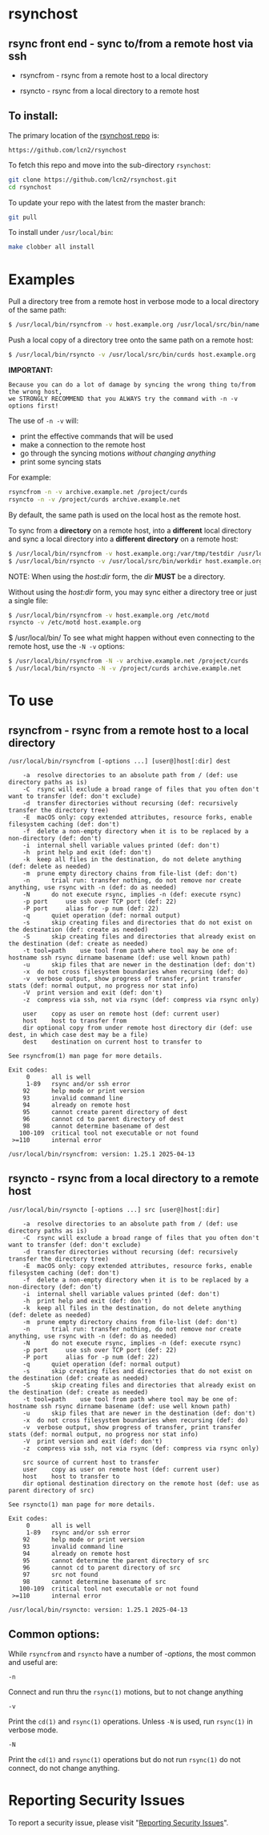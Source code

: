# rsynchost

## rsync front end - sync to/from a remote host via ssh

* rsyncfrom - rsync from a remote host to a local directory

* rsyncto - rsync from a local directory to a remote host


## To install:

The primary location of the [rsynchost repo](https://github.com/lcn2/rsynchost) is:

```url
https://github.com/lcn2/rsynchost
```

To fetch this repo and move into the sub-directory `rsynchost`:

```sh
git clone https://github.com/lcn2/rsynchost.git
cd rsynchost
```

To update your repo with the latest from the master branch:

```sh
git pull
```

To install under `/usr/local/bin`:

```sh
make clobber all install
```


# Examples

Pull a directory tree from a remote host in verbose mode
to a local directory of the same path:

```sh
$ /usr/local/bin/rsyncfrom -v host.example.org /usr/local/src/bin/name
```

Push a local copy of a directory tree onto the same
path on a remote host:

```sh
$ /usr/local/bin/rsyncto -v /usr/local/src/bin/curds host.example.org
```

**IMPORTANT:**

```
Because you can do a lot of damage by syncing the wrong thing to/from the wrong host,
we STRONGLY RECOMMEND that you ALWAYS try the command with -n -v options first!
```

The use of `-n -v` will:

- print the effective commands that will be used
- make a connection to the remote host
- go through the syncing motions *without changing anything*
- print some syncing stats

For example:

```sh
rsyncfrom -n -v archive.example.net /project/curds
rsyncto -n -v /project/curds archive.example.net
```

By default, the same path is used on the local host as the remote host.

To sync from a **directory** on a remote host, into a **different** local directory
and sync a local directory into a **different** **directory** on a remote host:

```sh
$ /usr/local/bin/rsyncfrom -v host.example.org:/var/tmp/testdir /usr/local/src/bin/new
$ /usr/local/bin/rsyncto -v /usr/local/src/bin/workdir host.example.org:/var/tmp/testdir
```

NOTE: When using the _host:dir_ form, the _dir_ **MUST** be a directory.

Without using the _host:dir_ form, you may sync either a directory tree or just a single file:

```sh
$ /usr/local/bin/rsyncfrom -v host.example.org /etc/motd
rsyncto -v /etc/motd host.example.org
```
$ /usr/local/bin/
To see what might happen without even connecting to the remote host,
use the `-N -v` options:

```sh
$ /usr/local/bin/rsyncfrom -N -v archive.example.net /project/curds
$ /usr/local/bin/rsyncto -N -v /project/curds archive.example.net
```


# To use


## rsyncfrom - rsync from a remote host to a local directory

```
/usr/local/bin/rsyncfrom [-options ...] [user@]host[:dir] dest

	-a	resolve directories to an absolute path from / (def: use directory paths as is)
	-C	rsync will exclude a broad range of files that you often don't want to transfer (def: don't exclude)
	-d	transfer directories without recursing (def: recursively transfer the directory tree)
	-E	macOS only: copy extended attributes, resource forks, enable filesystem caching (def: don't)
	-f	delete a non-empty directory when it is to be replaced by a non-directory (def: don't)
	-i	internal shell variable values printed (def: don't)
	-h	print help and exit (def: don't)
	-k	keep all files in the destination, do not delete anything (def: delete as needed)
	-m	prune empty directory chains from file-list (def: don't)
	-n		trial run: transfer nothing, do not remove nor create anything, use rsync with -n (def: do as needed)
	-N		do not execute rsync, implies -n (def: execute rsync)
	-p port		use ssh over TCP port (def: 22)
	-P port		alias for -p num (def: 22)
	-q		quiet operation (def: normal output)
	-s		skip creating files and directories that do not exist on the destination (def: create as needed)
	-S		skip creating files and directories that already exist on the destination (def: create as needed)
	-t tool=path	use tool from path where tool may be one of: hostname ssh rsync dirname basename (def: use well known path)
	-u		skip files that are newer in the destination (def: don't)
	-x	do not cross filesystem boundaries when recursing (def: do)
	-v	verbose output, show progress of transfer, print transfer stats (def: normal output, no progress nor stat info)
	-V	print version and exit (def: don't)
	-z	compress via ssh, not via rsync (def: compress via rsync only)

	user	copy as user on remote host (def: current user)
	host	host to transfer from
	dir	optional copy from under remote host directory dir (def: use dest, in which case dest may be a file)
	dest	destination on current host to transfer to

See rsyncfrom(1) man page for more details.

Exit codes:
     0      all is well
     1-89   rsync and/or ssh error
    92	    help mode or print version
    93	    invalid command line
    94	    already on remote host
    95	    cannot create parent directory of dest
    96	    cannot cd to parent directory of dest
    98	    cannot determine basename of dest
   100-109  critical tool not executable or not found
 >=110      internal error

/usr/local/bin/rsyncfrom: version: 1.25.1 2025-04-13
```


## rsyncto - rsync from a local directory to a remote host

```
/usr/local/bin/rsyncto [-options ...] src [user@]host[:dir]

	-a	resolve directories to an absolute path from / (def: use directory paths as is)
	-C	rsync will exclude a broad range of files that you often don't want to transfer (def: don't exclude)
	-d	transfer directories without recursing (def: recursively transfer the directory tree)
	-E	macOS only: copy extended attributes, resource forks, enable filesystem caching (def: don't)
	-f	delete a non-empty directory when it is to be replaced by a non-directory (def: don't)
	-i	internal shell variable values printed (def: don't)
	-h	print help and exit (def: don't)
	-k	keep all files in the destination, do not delete anything (def: delete as needed)
	-m	prune empty directory chains from file-list (def: don't)
	-n		trial run: transfer nothing, do not remove nor create anything, use rsync with -n (def: do as needed)
	-N		do not execute rsync, implies -n (def: execute rsync)
	-p port		use ssh over TCP port (def: 22)
	-P port		alias for -p num (def: 22)
	-q		quiet operation (def: normal output)
	-s		skip creating files and directories that do not exist on the destination (def: create as needed)
	-S		skip creating files and directories that already exist on the destination (def: create as needed)
	-t tool=path	use tool from path where tool may be one of: hostname ssh rsync dirname basename (def: use well known path)
	-u		skip files that are newer in the destination (def: don't)
	-x	do not cross filesystem boundaries when recursing (def: do)
	-v	verbose output, show progress of transfer, print transfer stats (def: normal output, no progress nor stat info)
	-V	print version and exit (def: don't)
	-z	compress via ssh, not via rsync (def: compress via rsync only)

	src	source of current host to transfer
	user	copy as user on remote host (def: current user)
	host	host to transfer to
	dir	optional destination directory on the remote host (def: use as parent directory of src)

See rsyncto(1) man page for more details.

Exit codes:
     0      all is well
     1-89   rsync and/or ssh error
    92	    help mode or print version
    93	    invalid command line
    94	    already on remote host
    95	    cannot determine the parent directory of src
    96	    cannot cd to parent directory of src
    97	    src not found
    98	    cannot determine basename of src
   100-109  critical tool not executable or not found
 >=110      internal error

/usr/local/bin/rsyncto: version: 1.25.1 2025-04-13
```


## Common options:

While `rsyncfrom` and `rsyncto` have a number of _-options_, the most common and useful are:

```
-n
```
Connect and run thru the `rsync(1)` motions, but to not change anything

```
-v
```
Print the `cd(1)` and `rsync(1)` operations.  Unless `-N` is used, run `rsync(1)` in verbose mode.

```
-N
```
Print the `cd(1)` and `rsync(1)` operations but do not run `rsync(1)` do not connect, do not change anything.



# Reporting Security Issues

To report a security issue, please visit "[Reporting Security Issues](https://github.com/lcn2/rsynchost/security/policy)".
